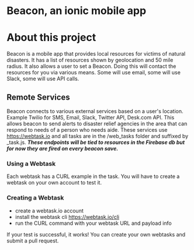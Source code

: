 Beacon, an ionic mobile app
=====================

# About this project

Beacon is a mobile app that provides local resources for victims of natural disasters. It has a list of resources shown by geolocation and 50 mile radius. It also allows a user to set a Beacon. Doing this will contact the resources for you via various means. Some will use email, some will use Slack, some will use API calls.

## Remote Services

Beacon connects to various external services based on a user's location. Example Twilio for SMS, Email, Slack, Twitter API, Desk.com API. This allows beacon to send alerts to disaster relief agencies in the area that can respond to needs of a person who needs aide. These services use https://webtask.io and all tasks are in the /web_tasks folder and suffixed by _task.js. ***These endpoints will be tied to resources in the Firebase db but for now they are fired on every beacon save.***

### Using a Webtask

Each webtask has a CURL example in the task. You will have to create a webtask on your own account to test it.

### Creating a Webtask

* create a webtask.io account
* install the webtask cli https://webtask.io/cli
* run the CURL command with your webtask URL and payload info

If your test is successful, it works! You can create your own webtasks and submit a pull request.
